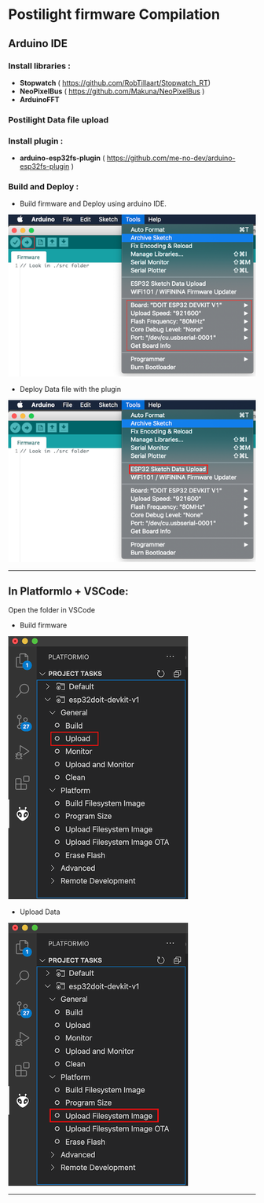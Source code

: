 

# Postilight firmware Compilation 

## Arduino IDE

### Install libraries : 

- **Stopwatch** ( https://github.com/RobTillaart/Stopwatch_RT) 
- **NeoPixelBus** ( https://github.com/Makuna/NeoPixelBus ) 
- **ArduinoFFT** 

### Postilight Data file upload

### Install plugin  : 

- **arduino-esp32fs-plugin** ( https://github.com/me-no-dev/arduino-esp32fs-plugin )

### Build and Deploy  : 

- Build firmware and Deploy using arduino IDE.

![pio build](./Images/arduino_build.png)

- Deploy Data file with the plugin

![pio build](./Images/arduino_data.png)

---

## In PlatformIo + VSCode: 

Open the folder in VSCode 

- Build firmware 

![pio build](./Images/pio_build.png)

- Upload Data 

![pio build](./Images/pio_data.png)

---